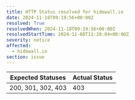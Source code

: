```yaml
---
title: HTTP Status resolved for hidewall.io
date: 2024-11-18T09:19:56+00:00Z
resolved: True
resolvedWhen: 2024-11-18T09:19:56+00:00Z
resolvedStartTime: 2024-11-08T11:28:04+00:00Z
severity: notice
affected:
  - hidewall.io
section: issue
---
```


| Expected Statuses | Actual Status  |
|-------------------|----------------|
| 200, 301, 302, 403 | 403 |

